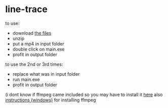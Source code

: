 # line-trace

to use:
- download [the files](ttps://www.mediafire.com/file/3i6vkgrzhbkjizp/main.zip/file)
- unzip
- put a mp4 in input folder 
- double click on main.exe
- profit in output folder

to use the 2nd or 3rd times:
- replace what was in input folder
- run main.exe
- profit in output folder

(i dont know if ffmpeg came included so you may have to install it [here](https://ffmpeg.org/) 
also [instructions (windows)](https://www.wikihow.com/Install-FFmpeg-on-Windows) for installing ffmpeg
